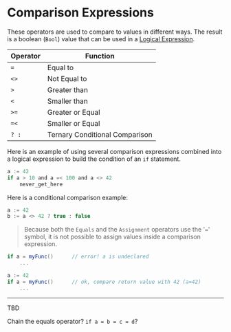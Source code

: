 # Comparison Expressions

These operators are used to compare to values in different ways. The result is a boolean (`Bool`) value that can be used in a [Logical Expression](logical.md).

| Operator | Function
|-------|------
| `=` | Equal to
| `<>` | Not Equal to
| `>` | Greater than
| `<` | Smaller than
| `>=` | Greater or Equal
| `=<` | Smaller or Equal
| `? :` | Ternary Conditional Comparison

Here is an example of using several comparison expressions combined into a logical expression to build the condition of an `if` statement.

```C#
a := 42
if a > 10 and a =< 100 and a <> 42
    never_get_here
```

Here is a conditional comparison example:

```C#
a := 42
b := a <> 42 ? true : false
```

> Because both the `Equals` and the `Assignment` operators use the '`=`' symbol, it is not possible to assign values inside a comparison expression.

```C#
if a = myFunc()      // error! a is undeclared
    ...

a := 42
if a = myFunc()      // ok, compare return value with 42 (a=42)
    ...
```

---

TBD

Chain the equals operator? `if a = b = c = d`?
